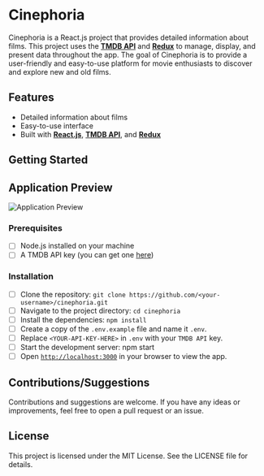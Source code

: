 # Cinephoria

Cinephoria is a React.js project that provides detailed information about films. This project uses the [**TMDB API**](https://www.themoviedb.org/documentation/api) and [**Redux**](https://redux-toolkit.js.org/) to manage, display, and present data throughout the app. The goal of Cinephoria is to provide a user-friendly and easy-to-use platform for movie enthusiasts to discover and explore new and old films.

## Features

- Detailed information about films
- Easy-to-use interface
- Built with [**React.js**](https://reactjs.org/), [**TMDB API**](https://www.themoviedb.org/documentation/api), and [**Redux**](https://redux-toolkit.js.org/)

## Getting Started

## Application Preview

![[Application Preview](./src//app//assets/application-preview.png)](https://cinephoria.netlify.app/)

### Prerequisites

- [ ] Node.js installed on your machine
- [ ] A TMDB API key (you can get one [here](https://kb.synology.com/en-vn/DSM/tutorial/How_to_apply_for_a_personal_API_key_to_get_video_info))

### Installation

- [ ] Clone the repository: `git clone https://github.com/<your-username>/cinephoria.git`
- [ ] Navigate to the project directory: `cd cinephoria`
- [ ] Install the dependencies: `npm install`
- [ ] Create a copy of the `.env.example` file and name it `.env`.
- [ ] Replace `<YOUR-API-KEY-HERE>` in `.env` with your `TMDB API` key.
- [ ] Start the development server: npm start
- [ ] Open [`http://localhost:3000`](http://localhost:3000) in your browser to view the app.

## Contributions/Suggestions

Contributions and suggestions are welcome. If you have any ideas or improvements, feel free to open a pull request or an issue.

## License

This project is licensed under the MIT License. See the LICENSE file for details.
